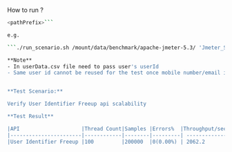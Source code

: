 How to run ?

```./run_scenario.sh <JMETER_HOME> <JMETER_IP_LIST> <SCENARIO_NAME> <SCENARIO_ID> <THREADS_COUNT> <RAMPUP_TIME> <CTRL_LOOPS> <API_KEY> <DOMAIN_FILE> <CSV_FILE> 
<pathPrefix>```

e.g.

```./run_scenario.sh /mount/data/benchmark/apache-jmeter-5.3/ 'Jmeter_Slave1_IP,Jmeter_Slave2_IP,Jmeter_Slave3_IP,Jmeter_Slave4_IP' user-identifier-freeup user-identifier-freeup 5 1 5 "ABCDEFabcdef012345" ~/sunbird-perf-tests/sunbird-platform/testdata/host.csv ~/sunbird-perf-tests/sunbird-platform/testdata/userData.csv /private/user/v1/identifier/freeup```

**Note**
- In userData.csv file need to pass user's userId
- Same user id cannot be reused for the test once mobile number/email id identifier freeup is done


**Test Scenario:**

Verify User Identifier Freeup api scalability

**Test Result**

|API                    |Thread Count|Samples |Errors%  |Throughput/sec|Avg Resp Time |95th pct |99th pct|
|-----------------------|------------|--------|---------| -------------|--------------|---------|--------|
|User Identifier Freeup |100         |200000  |0(0.00%) | 2062.2       | 45           |  84     |175     |



